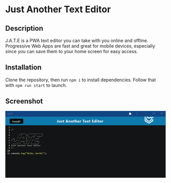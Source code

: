 # Just Another Text Editor

## Description

J.A.T.E is a PWA text editor you can take with you online and offline. Progressive Web Apps are fast and great for mobile devices, especially since you can save them to your home screen for easy access.

## Installation

Clone the repository, then run ```npm i``` to install dependencies. Follow that with ```npm run start``` to launch.

## Screenshot

![Screenshot](./client/src/images/screenshot.png)
